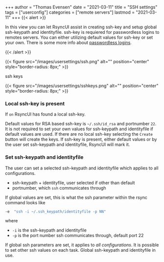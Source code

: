 +++
author = "Thomas Evensen"
date = "2021-03-11"
title =  "SSH settings"
tags = ["userconfig"]
categories = ["remote servers"]
lastmod = "2021-03-11"
+++
{{< alert >}}

In this view you can let RsyncUI assist in creating ssh-key and setup global ssh-keypath and identityfile.
ssh-key is requiered for passwordless logins to remotes servers. You can either utilizing default values for ssh-key or set your own.
There is some more info about [passwordless logins](/docs/ssh/).

{{< /alert >}}


{{< figure src="/images/usersettings/ssh.png" alt="" position="center" style="border-radius: 8px;" >}}

ssh keys

{{< figure src="/images/usersettings/sshkeys.png" alt="" position="center" style="border-radius: 8px;" >}}

### Local ssh-key is present

If `on` RsyncUI has found a local ssh-key.

Default values for RSA based ssh-key is `~/.ssh/id_rsa` and portnumber `22`. It is not required to set your own values for ssh-keypath and identityfile if default values are used. If there are no local ssh-key selecting the `Create` button will create the keys. If ssh-key is present, either default values or by the user set ssh-keypath and identityfile, RsyncUI will mark it.

### Set ssh-keypath and identityfile

The user can set a selected ssh-keypath and identityfile which applies to all configurations.

- ssh-keypath + identityfile, user selected if other than default
- portnumber, which `ssh` communicates through

If global values are set, this is what the ssh parameter within the rsync command looks like

```bash
-e  "ssh -i ~/.ssh_keypath/identityfile -p NN"
```

where

- `-i` is the ssh-keypath and identityfile
- `-p` is the port number ssh communicates through, default port 22

If global ssh parameters are set, it applies to *all configurations*. It is possible to set other ssh values on each task. Global ssh-keypath and identityfile in use.
